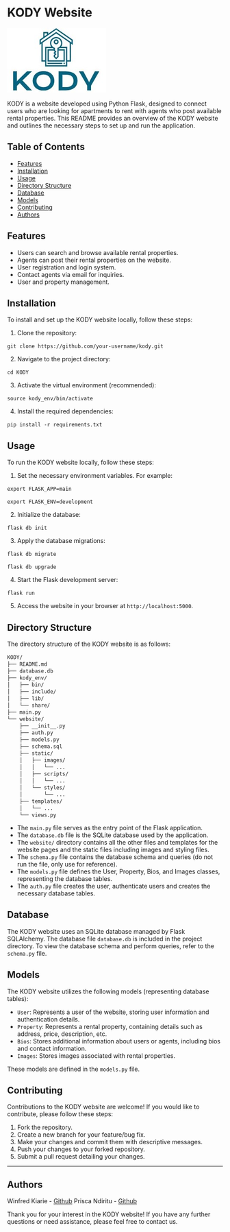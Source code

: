 # KODY Website

![KODY Logo](website/static/images/kody_icon.jpg)

KODY is a website developed using Python Flask, designed to connect users who are looking for apartments to rent with agents who post available rental properties. This README provides an overview of the KODY website and outlines the necessary steps to set up and run the application.

## Table of Contents

- [Features](#features)
- [Installation](#installation)
- [Usage](#usage)
- [Directory Structure](#directory-structure)
- [Database](#database)
- [Models](#models)
- [Contributing](#contributing)
- [Authors](#authors)

## Features

- Users can search and browse available rental properties.
- Agents can post their rental properties on the website.
- User registration and login system.
- Contact agents via email for inquiries.
- User and property management.

## Installation

To install and set up the KODY website locally, follow these steps:

1. Clone the repository:

```
git clone https://github.com/your-username/kody.git
```

2. Navigate to the project directory:

```
cd KODY
```

3. Activate the virtual environment (recommended):

```
source kody_env/bin/activate
```

4. Install the required dependencies:

```
pip install -r requirements.txt
```

## Usage

To run the KODY website locally, follow these steps:

1. Set the necessary environment variables. For example:

```
export FLASK_APP=main
```

```
export FLASK_ENV=development
```

2. Initialize the database:

```
flask db init
```

3. Apply the database migrations:

```
flask db migrate
```

```
flask db upgrade
```

4. Start the Flask development server:

```
flask run
```

5. Access the website in your browser at `http://localhost:5000`.

## Directory Structure

The directory structure of the KODY website is as follows:

```
KODY/
├── README.md
├── database.db
├── kody_env/
│   ├── bin/
│   ├── include/
│   ├── lib/
│   └── share/
├── main.py
└── website/
    ├── __init__.py
    ├── auth.py
    ├── models.py
    ├── schema.sql
    ├── static/
    │   ├── images/
    │   │   └── ...
    │   ├── scripts/
    │   │   └── ...
    │   └── styles/
    │       └── ...
    ├── templates/
    │   └── ...
    └── views.py
```

- The `main.py` file serves as the entry point of the Flask application.
- The `database.db` file is the SQLite database used by the application.
- The `website/` directory contains all the other files and templates for the website pages and the static files including images and styling files.
- The `schema.py` file contains the database schema and queries (do not run the file, only use for reference).
- The `models.py` file defines the User, Property, Bios, and Images classes, representing the database tables.
- The `auth.py` file creates the user, authenticate users and creates the necessary database tables.

## Database

The KODY website uses an SQLite database managed by Flask SQLAlchemy. The database file `database.db` is included in the project directory. To view the database schema and perform queries, refer to the `schema.py` file.

## Models

The KODY website utilizes the following models (representing database tables):

- `User`: Represents a user of the website, storing user information and authentication details.
- `Property`: Represents a rental property, containing details such as address, price, description, etc.
- `Bios`: Stores additional information about users or agents, including bios and contact information.
- `Images`: Stores images associated with rental properties.

These models are defined in the `models.py` file.

## Contributing

Contributions to the KODY website are welcome! If you would like to contribute, please follow these steps:

1. Fork the repository.
2. Create a new branch for your feature/bug fix.
3. Make your changes and commit them with descriptive messages.
4. Push your changes to your forked repository.
5. Submit a pull request detailing your changes.

---

## Authors

Winfred Kiarie - [Github](https://github.com/epicsociety)
Prisca Ndiritu - [Github](https://github.com/ndiritu-prisca)

Thank you for your interest in the KODY website! If you have any further questions or need assistance, please feel free to contact us.
